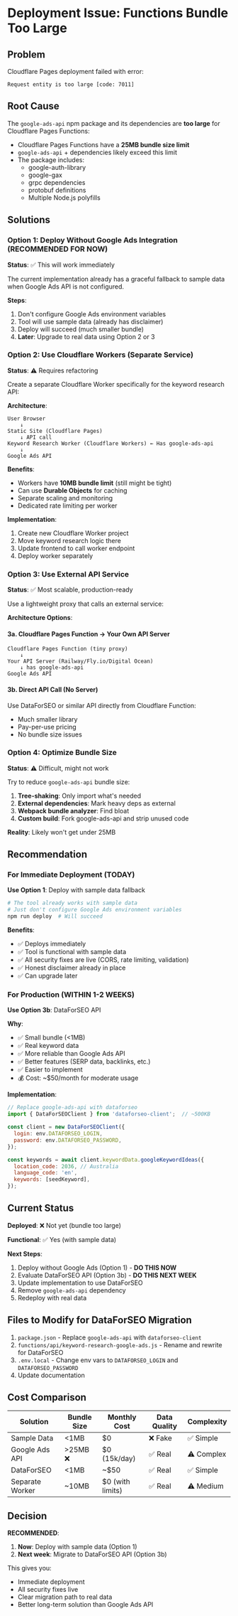 # Deployment Issue: Functions Bundle Too Large

## Problem

Cloudflare Pages deployment failed with error:
```
Request entity is too large [code: 7011]
```

## Root Cause

The `google-ads-api` npm package and its dependencies are **too large** for Cloudflare Pages Functions:
- Cloudflare Pages Functions have a **25MB bundle size limit**
- `google-ads-api` + dependencies likely exceed this limit
- The package includes:
  - google-auth-library
  - google-gax
  - grpc dependencies
  - protobuf definitions
  - Multiple Node.js polyfills

## Solutions

### Option 1: Deploy Without Google Ads Integration (RECOMMENDED FOR NOW)

**Status**: ✅ This will work immediately

The current implementation already has a graceful fallback to sample data when Google Ads API is not configured.

**Steps**:
1. Don't configure Google Ads environment variables
2. Tool will use sample data (already has disclaimer)
3. Deploy will succeed (much smaller bundle)
4. **Later**: Upgrade to real data using Option 2 or 3

### Option 2: Use Cloudflare Workers (Separate Service)

**Status**: ⚠️ Requires refactoring

Create a separate Cloudflare Worker specifically for the keyword research API:

**Architecture**:
```
User Browser
    ↓
Static Site (Cloudflare Pages)
    ↓ API call
Keyword Research Worker (Cloudflare Workers) ← Has google-ads-api
    ↓
Google Ads API
```

**Benefits**:
- Workers have **10MB bundle limit** (still might be tight)
- Can use **Durable Objects** for caching
- Separate scaling and monitoring
- Dedicated rate limiting per worker

**Implementation**:
1. Create new Cloudflare Worker project
2. Move keyword research logic there
3. Update frontend to call worker endpoint
4. Deploy worker separately

### Option 3: Use External API Service

**Status**: ✅ Most scalable, production-ready

Use a lightweight proxy that calls an external service:

**Architecture Options**:

#### 3a. Cloudflare Pages Function → Your Own API Server
```
Cloudflare Pages Function (tiny proxy)
    ↓
Your API Server (Railway/Fly.io/Digital Ocean)
    ↓ has google-ads-api
Google Ads API
```

#### 3b. Direct API Call (No Server)
Use DataForSEO or similar API directly from Cloudflare Function:
- Much smaller library
- Pay-per-use pricing
- No bundle size issues

### Option 4: Optimize Bundle Size

**Status**: ⚠️ Difficult, might not work

Try to reduce `google-ads-api` bundle size:

1. **Tree-shaking**: Only import what's needed
2. **External dependencies**: Mark heavy deps as external
3. **Webpack bundle analyzer**: Find bloat
4. **Custom build**: Fork google-ads-api and strip unused code

**Reality**: Likely won't get under 25MB

## Recommendation

### For Immediate Deployment (TODAY)

**Use Option 1**: Deploy with sample data fallback

```bash
# The tool already works with sample data
# Just don't configure Google Ads environment variables
npm run deploy  # Will succeed
```

**Benefits**:
- ✅ Deploys immediately
- ✅ Tool is functional with sample data
- ✅ All security fixes are live (CORS, rate limiting, validation)
- ✅ Honest disclaimer already in place
- ✅ Can upgrade later

### For Production (WITHIN 1-2 WEEKS)

**Use Option 3b**: DataForSEO API

**Why**:
- ✅ Small bundle (<1MB)
- ✅ Real keyword data
- ✅ More reliable than Google Ads API
- ✅ Better features (SERP data, backlinks, etc.)
- ✅ Easier to implement
- 💰 Cost: ~$50/month for moderate usage

**Implementation**:
```javascript
// Replace google-ads-api with dataforseo
import { DataForSEOClient } from 'dataforseo-client';  // ~500KB

const client = new DataForSEOClient({
  login: env.DATAFORSEO_LOGIN,
  password: env.DATAFORSEO_PASSWORD,
});

const keywords = await client.keywordData.googleKeywordIdeas({
  location_code: 2036, // Australia
  language_code: 'en',
  keywords: [seedKeyword],
});
```

## Current Status

**Deployed**: ❌ Not yet (bundle too large)

**Functional**: ✅ Yes (with sample data)

**Next Steps**:
1. Deploy without Google Ads (Option 1) - **DO THIS NOW**
2. Evaluate DataForSEO API (Option 3b) - **DO THIS NEXT WEEK**
3. Update implementation to use DataForSEO
4. Remove `google-ads-api` dependency
5. Redeploy with real data

## Files to Modify for DataForSEO Migration

1. `package.json` - Replace `google-ads-api` with `dataforseo-client`
2. `functions/api/keyword-research-google-ads.js` - Rename and rewrite for DataForSEO
3. `.env.local` - Change env vars to `DATAFORSEO_LOGIN` and `DATAFORSEO_PASSWORD`
4. Update documentation

## Cost Comparison

| Solution | Bundle Size | Monthly Cost | Data Quality | Complexity |
|----------|-------------|--------------|--------------|------------|
| Sample Data | <1MB | $0 | ❌ Fake | ✅ Simple |
| Google Ads API | >25MB ❌ | $0 (15k/day) | ✅ Real | ⚠️ Complex |
| DataForSEO | <1MB | ~$50 | ✅ Real | ✅ Simple |
| Separate Worker | ~10MB | $0 (with limits) | ✅ Real | ⚠️ Medium |

## Decision

**RECOMMENDED**:
1. **Now**: Deploy with sample data (Option 1)
2. **Next week**: Migrate to DataForSEO API (Option 3b)

This gives you:
- Immediate deployment
- All security fixes live
- Clear migration path to real data
- Better long-term solution than Google Ads API
